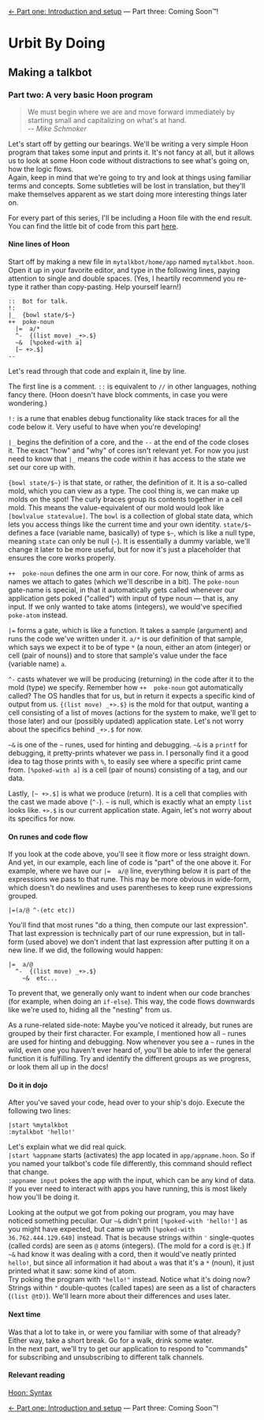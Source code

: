 [← Part one: Introduction and setup](1.md) — Part three: Coming Soon™!

# Urbit By Doing
## Making a talkbot
### Part two: A very basic Hoon program

> We must begin where we are and move forward immediately by starting small and capitalizing on what's at hand.  
-- *Mike Schmoker*

Let's start off by getting our bearings. We'll be writing a very simple Hoon program that takes some input and prints it. It's not fancy at all, but it allows us to look at some Hoon code without distractions to see what's going on, how the logic flows.  
Again, keep in mind that we're going to try and look at things using familiar terms and concepts. Some subtleties will be lost in translation, but they'll make themselves apparent as we start doing more interesting things later on.

For every part of this series, I'll be including a Hoon file with the end result. You can find the little bit of code from this part [here](2.hoon).

#### Nine lines of Hoon

Start off by making a new file in `mytalkbot/home/app` named `mytalkbot.hoon`. Open it up in your favorite editor, and type in the following lines, paying attention to single and double spaces. (Yes, I heartily recommend you re-type it rather than copy-pasting. Help yourself learn!)

```
::  Bot for talk.
!:
|_  {bowl state/$~}
++  poke-noun
  |=  a/*
  ^-  {(list move) _+>.$}
  ~&  [%poked-with a]
  [~ +>.$]
--
```

Let's read through that code and explain it, line by line.

The first line is a comment. `::` is equivalent to `//` in other languages, nothing fancy there. (Hoon doesn't have block comments, in case you were wondering.)

`!:` is a rune that enables debug functionality like stack traces for all the code below it. Very useful to have when you're developing!

`|_` begins the definition of a core, and the `--` at the end of the code closes it. The exact "how" and "why" of cores isn't relevant yet. For now you just need to know that `|_` means the code within it has access to the state we set our core up with.

`{bowl state/$~}` is that state, or rather, the definition of it. It is a so-called mold, which you can view as a type. The cool thing is, we can make up molds on the spot! The curly braces group its contents together in a cell mold. This means the value-equivalent of our mold would look like `[bowlvalue statevalue]`. The `bowl` is a collection of global state data, which lets you access things like the current time and your own identity. `state/$~` defines a face (variable name, basically) of type `$~`, which is like a null type, meaning `state` can only be null (`~`). It is essentially a dummy variable, we'll change it later to be more useful, but for now it's just a placeholder that ensures the core works properly.

`++  poke-noun` defines the one arm in our core. For now, think of arms as names we attach to gates (which we'll describe in a bit). The `poke-noun` gate-name is special, in that it automatically gets called whenever our application gets poked ("called") with input of type noun — that is, any input. If we only wanted to take atoms (integers), we would've specified `poke-atom` instead.

`|=` forms a gate, which is like a function. It takes a sample (argument) and runs the code we've written under it. `a/*` is our definition of that sample, which says we expect it to be of type `*` (a noun, either an atom (integer) or cell (pair of nouns)) and to store that sample's value under the face (variable name) `a`.

`^-` casts whatever we will be producing (returning) in the code after it to the mold (type) we specify. Remember how `++  poke-noun` got automatically called? The OS handles that for us, but in return it expects a specific kind of output from us. `{(list move) _+>.$}` is the mold for that output, wanting a cell consisting of a list of moves (actions for the system to make, we'll get to those later) and our (possibly updated) application state. Let's not worry about the specifics behind `_+>.$` for now.

`~&` is one of the `~` runes, used for hinting and debugging. `~&` is a `printf` for debugging, it pretty-prints whatever we pass in. I personally find it a good idea to tag those prints with `%`, to easily see where a specific print came from. `[%poked-with a]` is a cell (pair of nouns) consisting of a tag, and our data.

Lastly, `[~ +>.$]` is what we produce (return). It is a cell that complies with the cast we made above (`^-`). `~` is null, which is exactly what an empty `list` looks like. `+>.$` is our current application state. Again, let's not worry about its specifics for now.

#### On runes and code flow

If you look at the code above, you'll see it flow more or less straight down. And yet, in our example, each line of code is "part" of the one above it. For example, where we have our `|=  a/@` line, everything below it is part of the expressions we pass to that rune. This may be more obvious in wide-form, which doesn't do newlines and uses parentheses to keep rune expressions grouped.

```
|=(a/@ ^-(etc etc))
```

You'll find that most runes "do a thing, then compute our last expression". That last expression is technically part of our rune expression, but in tall-form (used above) we don't indent that last expression after putting it on a new line. If we did, the following would happen:

```
|=  a/@
  ^-  {(list move) _+>.$}
    ~&  etc...
```

To prevent that, we generally only want to indent when our code branches (for example, when doing an `if-else`). This way, the code flows downwards like we're used to, hiding all the "nesting" from us.

As a rune-related side-note: Maybe you've noticed it already, but runes are grouped by their first character. For example, I mentioned how all `~` runes are used for hinting and debugging. Now whenever you see a `~` runes in the wild, even one you haven't ever heard of, you'll be able to infer the general function it is fulfilling. Try and identify the different groups as we progress, or look them all up in the docs!

#### Do it in dojo

After you've saved your code, head over to your ship's dojo. Execute the following two lines:

```
|start %mytalkbot
:mytalkbot 'hello!'
```

Let's explain what we did real quick.  
`|start %appname` starts (activates) the app located in `app/appname.hoon`. So if you named your talkbot's code file differently, this command should reflect that change.  
`:appname input` pokes the app with the input, which can be any kind of data. If you ever need to interact with apps you have running, this is most likely how you'll be doing it.

Looking at the output we got from poking our program, you may have noticed something peculiar. Our `~&` didn't print `[%poked-with 'hello!']` as you might have expected, but came up with `[%poked-with 36.762.444.129.640]` instead. That is because strings within `'` single-quotes (called cords) are seen as `@` atoms (integers). (The mold for a cord is `@t`.) If `~&` had know it was dealing with a cord, then it would've neatly printed `hello!`, but since all information it had about `a` was that it's a `*` (noun), it just printed what it saw: some kind of atom.  
Try poking the program with `"hello!"` instead. Notice what it's doing now? Strings within `"` double-quotes (called tapes) are seen as a list of characters (`(list @tD)`). We'll learn more about their differences and uses later.


#### Next time

Was that a lot to take in, or were you familiar with some of that already? Either way, take a short break. Go for a walk, drink some water.  
In the next part, we'll try to get our application to respond to "commands" for subscribing and unsubscribing to different talk channels.

#### Relevant reading

[Hoon: Syntax](http://urbit.org/docs/hoon/syntax/)

[← Part one: Introduction and setup](1.md) — Part three: Coming Soon™!